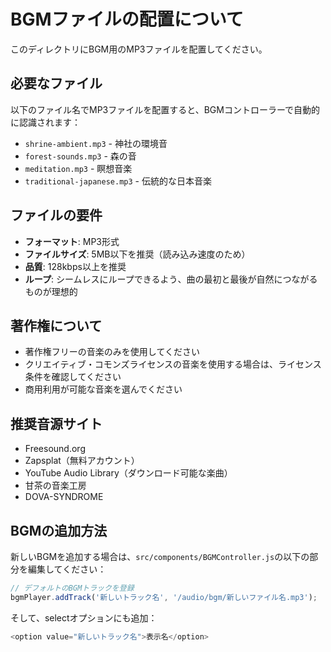 # BGMファイルの配置について

このディレクトリにBGM用のMP3ファイルを配置してください。

## 必要なファイル

以下のファイル名でMP3ファイルを配置すると、BGMコントローラーで自動的に認識されます：

- `shrine-ambient.mp3` - 神社の環境音
- `forest-sounds.mp3` - 森の音
- `meditation.mp3` - 瞑想音楽
- `traditional-japanese.mp3` - 伝統的な日本音楽

## ファイルの要件

- **フォーマット**: MP3形式
- **ファイルサイズ**: 5MB以下を推奨（読み込み速度のため）
- **品質**: 128kbps以上を推奨
- **ループ**: シームレスにループできるよう、曲の最初と最後が自然につながるものが理想的

## 著作権について

- 著作権フリーの音楽のみを使用してください
- クリエイティブ・コモンズライセンスの音楽を使用する場合は、ライセンス条件を確認してください
- 商用利用が可能な音楽を選んでください

## 推奨音源サイト

- Freesound.org
- Zapsplat（無料アカウント）
- YouTube Audio Library（ダウンロード可能な楽曲）
- 甘茶の音楽工房
- DOVA-SYNDROME

## BGMの追加方法

新しいBGMを追加する場合は、`src/components/BGMController.js`の以下の部分を編集してください：

```javascript
// デフォルトのBGMトラックを登録
bgmPlayer.addTrack('新しいトラック名', '/audio/bgm/新しいファイル名.mp3');
```

そして、selectオプションにも追加：

```javascript
<option value="新しいトラック名">表示名</option>
```